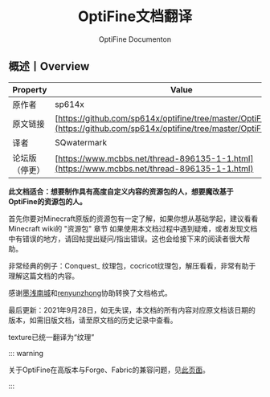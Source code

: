 <center><h1>OptiFine文档翻译</h1><p>OptiFine Documenton</p></center>

## 概述丨Overview

| Property       | Value                                                        |
| -------------- | ------------------------------------------------------------ |
| 原作者         | sp614x                                                       |
| 原文链接       | [https://github.com/sp614x/optifine/tree/master/OptiFineDoc/doc](https://github.com/sp614x/optifine/tree/master/OptiFineDoc/doc) |
| 译者           | SQwatermark                                                  |
| 论坛版（停更） | [https://www.mcbbs.net/thread-896135-1-1.html](https://www.mcbbs.net/thread-896135-1-1.html) |

**此文档适合：想要制作具有高度自定义内容的资源包的人，想要魔改基于OptiFine的资源包的人。**

首先你要对Minecraft原版的资源包有一定了解，如果你想从基础学起，建议看看Minecraft wiki的 "资源包" 章节
如果使用本文档过程中遇到疑难，或者发现文档中有错误的地方，请回帖提出疑问/指出错误。这也会给接下来的阅读者很大帮助。

非常经典的例子：Conquest_ 纹理包，cocricot纹理包，解压看看，非常有助于理解这篇文档的内容。

感谢[墨浅南城](https://www.mcbbs.net/home.php?mod=space&uid=1671404)和[renyunzhong](https://www.mcbbs.net/home.php?mod=space&uid=424912)协助转换了文档格式。

最后更新：2021年9月28日，如无失误，本文档的所有内容对应原文档该日期的版本，如需旧版文档，请至原文档的历史记录中查看。

texture已统一翻译为“纹理”

::: warning

关于OptiFine在高版本与Forge、Fabric的兼容问题，见[此页面](../appendix/compability.md)。

:::
